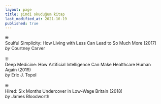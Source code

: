 ```yaml
---
layout: page
title: şimdi okuduğum kitap
last_modified_at: 2021-10-19
published: true
---
```


⁜  
Soulful Simplicity: How Living with Less Can Lead to So Much More (2017)  
<i>by</i> Courtney Carver  
<br />
⁜  
Deep Medicine: How Artificial Intelligence Can Make Healthcare Human Again (2019)  
<i>by</i> Eric J. Topol  
<br />
⁜  
Hired: Six Months Undercover in Low-Wage Britain (2018)  
<i>by</i> James Bloodworth  
<br />
